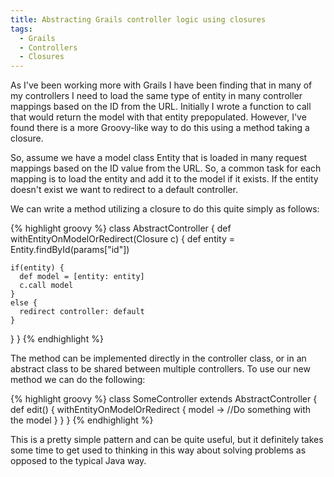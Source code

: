 ```yaml
---
title: Abstracting Grails controller logic using closures
tags:
  - Grails
  - Controllers
  - Closures
---
```


As I've been working more with Grails I have been finding that in many of my controllers
I need to load the same type of entity in many controller mappings based on the ID
from the URL. Initially I wrote a function to call that would return the model with
that entity prepopulated. However, I've found there is a more Groovy-like way to do
this using a method taking a closure.

So, assume we have a model class Entity that is loaded in many request mappings based
on the ID value from the URL. So, a common task for each mapping is to load the entity
and add it to the model if it exists. If the entity doesn't exist we want to redirect
to a default controller.

We can write a method utilizing a closure to do this quite simply as follows:

{% highlight groovy %}
class AbstractController {
  def withEntityOnModelOrRedirect(Closure c) {
    def entity = Entity.findById(params["id"])

    if(entity) {
      def model = [entity: entity]
      c.call model
    }
    else {
      redirect controller: default
    }
  }
}
{% endhighlight %}

The method can be implemented directly in the controller class, or in an abstract
class to be shared between multiple controllers. To use our new method we can do
the following:

{% highlight groovy %}
class SomeController extends AbstractController {
  def edit() {
    withEntityOnModelOrRedirect { model ->
        //Do something with the model
    }
  }
}
{% endhighlight %}

This is a pretty simple pattern and can be quite useful, but it definitely takes
some time to get used to thinking in this way about solving problems as opposed
to the typical Java way.

